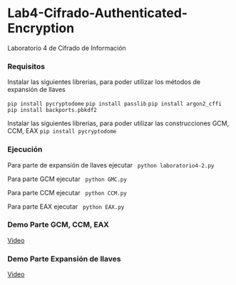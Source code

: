 # Lab4-Cifrado-Authenticated-Encryption
Laboratorio 4 de Cifrado de Información

### Requisitos
Instalar las siguientes librerias, para poder utilizar los métodos de expansión de llaves

```pip install pycryptodome```
```pip install passlib```
```pip install argon2_cffi```
```pip install backports.pbkdf2```

Instalar las siguientes librerias, para poder utilizar las construcciones GCM, CCM, EAX
```pip install pycryptodome```

### Ejecución
Para parte de expansión de llaves ejecutar ``` python laboratorio4-2.py```

Para parte GCM ejecutar ``` python GMC.py```

Para parte CCM ejecutar ``` python CCM.py```

Para parte EAX ejecutar ``` python EAX.py```


### Demo Parte GCM, CCM, EAX
[Video](https://youtu.be/YdSS5iGNTsA)

### Demo Parte Expansión de llaves
[Video](https://youtu.be/XcVNpttag98)
